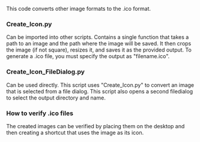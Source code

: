 This code converts other image formats to the .ico format.

<h3>Create_Icon.py</h3>
Can be imported into other scripts.
Contains a single function that takes a path to an image and the path where the image will be saved. It then crops the image (if not square), resizes it, and saves it as the provided output. To generate a .ico file, you must specify the output as "filename.ico".

<h3>Create_Icon_FileDialog.py</h3>
Can be used directly.
This script uses "Create_Icon.py" to convert an image that is selected from a file dialog. This script also opens a second filedialog to select the output directory and name.

<h3>How to verify .ico files</h3>
The created images can be verified by placing them on the desktop and then creating a shortcut that uses the image as its icon.
